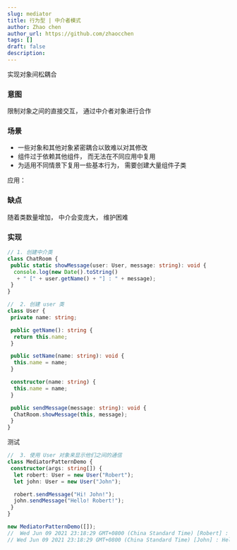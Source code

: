 ```yaml
---
slug: mediator
title: 行为型 | 中介者模式
author: Zhao chen
author_url: https://github.com/zhaocchen
tags: []
draft: false
description: 
---
```


实现对象间松耦合

### 意图

限制对象之间的直接交互， 通过中介者对象进行合作

### 场景

- 一些对象和其他对象紧密耦合以致难以对其修改
- 组件过于依赖其他组件， 而无法在不同应用中复用
- 为适用不同情景下复用一些基本行为， 需要创建大量组件子类

应用：

### 缺点

随着类数量增加， 中介会变庞大， 维护困难

### 实现

```ts
// 1. 创建中介类
class ChatRoom {
 public static showMessage(user: User, message: string): void {
  console.log(new Date().toString()
   + " [" + user.getName() + "] : " + message);
 }
}

//  2. 创建 user 类
class User {
 private name: string;

 public getName(): string {
  return this.name;
 }

 public setName(name: string): void {
  this.name = name;
 }

 constructor(name: string) {
  this.name = name;
 }

 public sendMessage(message: string): void {
  ChatRoom.showMessage(this, message);
 }
}
```

测试

```ts
//  3. 使用 User 对象来显示他们之间的通信
class MediatorPatternDemo {
 constructor(args: string[]) {
  let robert: User = new User("Robert");
  let john: User = new User("John");

  robert.sendMessage("Hi! John!");
  john.sendMessage("Hello! Robert!");
 }
}

new MediatorPatternDemo([]);
//  Wed Jun 09 2021 23:18:29 GMT+0800 (China Standard Time) [Robert] : Hi! John!
// Wed Jun 09 2021 23:18:29 GMT+0800 (China Standard Time) [John] : Hello! Robert!
```

